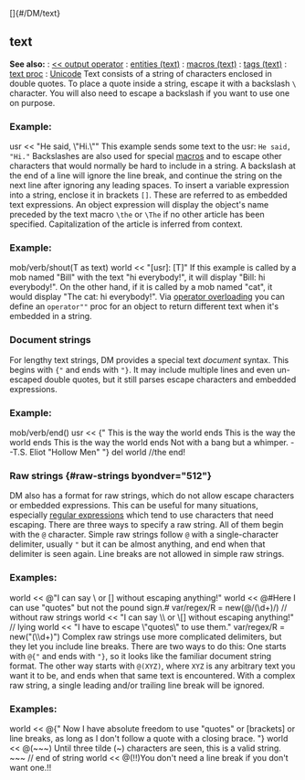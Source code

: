 []{#/DM/text}
  ## text
  **See also:**
  :   [\<\< output operator](ref/operator/%3c%3c/output)
  :   [entities (text)](ref/DM/text/entities)
  :   [macros (text)](ref/DM/text/macros)
  :   [tags (text)](ref/DM/text/tags)
  :   [text proc](ref/proc/text)
  :   [Unicode](ref/%7Bnotes%7D/Unicode)
  Text consists of a string of characters enclosed in double quotes. To
  place a quote inside a string, escape it with a backslash `\` character.
  You will also need to escape a backslash if you want to use one on
  purpose.
  ### Example:
  usr \<\< \"He said, \\\"Hi.\\\"\"
  This example sends some text to the usr: `He said, "Hi."`
  Backslashes are also used for special [macros](ref/DM/text/macros) and to
  escape other characters that would normally be hard to include in a
  string. A backslash at the end of a line will ignore the line break, and
  continue the string on the next line after ignoring any leading spaces.
  To insert a variable expression into a string, enclose it in brackets
  `[]`. These are referred to as embedded text expressions. An object
  expression will display the object\'s name preceded by the text macro
  `\the` or `\The` if no other article has been specified. Capitalization
  of the article is inferred from context.
  ### Example:
  mob/verb/shout(T as text) world \<\< \"\[usr\]: \[T\]\"
  If this example is called by a mob named \"Bill\" with the text \"hi
  everybody!\", it will display \"Bill: hi everybody!\".
  On the other hand, if it is called by a mob named \"cat\", it would
  display \"The cat: hi everybody!\".
  Via [operator overloading](ref/operator/overload) you can define an
  `operator""` proc for an object to return different text when it\'s
  embedded in a string.
  ### Document strings
  For lengthy text strings, DM provides a special text *document* syntax.
  This begins with `{"` and ends with `"}`. It may include multiple lines
  and even un-escaped double quotes, but it still parses escape characters
  and embedded expressions.
  ### Example:
  mob/verb/end() usr \<\< {\" This is the way the world ends This is the
  way the world ends This is the way the world ends Not with a bang but a
  whimper. \--T.S. Eliot \"Hollow Men\" \"} del world //the end!
  ### Raw strings {#raw-strings byondver="512"}
  DM also has a format for raw strings, which do not allow escape
  characters or embedded expressions. This can be useful for many
  situations, especially [regular expressions](ref/%7Bnotes%7D/regex) which
  tend to use characters that need escaping. There are three ways to
  specify a raw string. All of them begin with the `@` character.
  Simple raw strings follow `@` with a single-character delimiter, usually
  `"` but it can be almost anything, and end when that delimiter is seen
  again. Line breaks are not allowed in simple raw strings.
  ### Examples:
  world \<\< @\"I can say \\ or \[\] without escaping anything!\" world
  \<\< @#Here I can use \"quotes\" but not the pound sign.# var/regex/R =
  new(@/(\\d+)/) // without raw strings world \<\< \"I can say \\\\ or
  \\\[\] without escaping anything!\" // lying world \<\< \"I have to
  escape \\\"quotes\\\" to use them.\" var/regex/R = new(\"(\\\\d+)\")
  Complex raw strings use more complicated delimiters, but they let you
  include line breaks. There are two ways to do this: One starts with
  `@{"` and ends with `"}`, so it looks like the familiar document string
  format. The other way starts with `@(XYZ)`, where `XYZ` is any arbitrary
  text you want it to be, and ends when that same text is encountered.
  With a complex raw string, a single leading and/or trailing line break
  will be ignored.
  ### Examples:
  world \<\< \@{\" Now I have absolute freedom to use \"quotes\" or
  \[brackets\] or line breaks, as long as I don\'t follow a quote with a
  closing brace. \"} world \<\< @(\~\~\~) Until three tilde (\~)
  characters are seen, this is a valid string. \~\~\~ // end of string
  world \<\< @(!!)You don\'t need a line break if you don\'t want one.!!